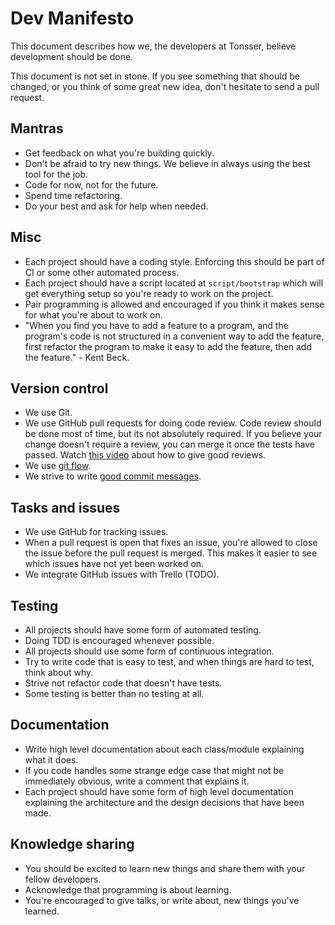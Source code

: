 # Dev Manifesto

This document describes how we, the developers at Tonsser, believe development should be done.

This document is not set in stone. If you see something that should be changed, or you think of some great new idea, don't hesitate to send a pull request.

## Mantras
- Get feedback on what you're building quickly.
- Don't be afraid to try new things. We believe in always using the best tool for the job.
- Code for now, not for the future.
- Spend time refactoring.
- Do your best and ask for help when needed.

## Misc
- Each project should have a coding style. Enforcing this should be part of CI or some other automated process.
- Each project should have a script located at `script/bootstrap` which will get everything setup so you're ready to work on the project.
- Pair programming is allowed and encouraged if you think it makes sense for what you're about to work on.
- "When you find you have to add a feature to a program, and the program's code is not structured in a convenient way to add the feature, first refactor the program to make it easy to add the feature, then add the feature." - Kent Beck.

## Version control
- We use Git.
- We use GitHub pull requests for doing code review. Code review should be done most of time, but its not absolutely required. If you believe your change doesn't require a review, you can merge it once the tests have passed. Watch [this video](https://www.youtube.com/watch?v=PJjmw9TRB7s) about how to give good reviews.
- We use [git flow](http://nvie.com/posts/a-successful-git-branching-model/).
- We strive to write [good commit messages](http://chris.beams.io/posts/git-commit).

## Tasks and issues
- We use GitHub for tracking issues.
- When a pull request is open that fixes an issue, you're allowed to close the issue before the pull request is merged. This makes it easier to see which issues have not yet been worked on.
- We integrate GitHub issues with Trello (TODO).

## Testing
- All projects should have some form of automated testing.
- Doing TDD is encouraged whenever possible.
- All projects should use some form of continuous integration.
- Try to write code that is easy to test, and when things are hard to test, think about why.
- Strive not refactor code that doesn't have tests.
- Some testing is better than no testing at all.

## Documentation
- Write high level documentation about each class/module explaining what it does.
- If you code handles some strange edge case that might not be immediately obvious, write a comment that explains it.
- Each project should have some form of high level documentation explaining the architecture and the design decisions that have been made.

## Knowledge sharing
- You should be excited to learn new things and share them with your fellow developers.
- Acknowledge that programming is about learning.
- You're encouraged to give talks, or write about, new things you've learned.
